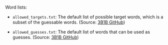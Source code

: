 Word lists:

- `allowed_targets.txt`: The default list of possible target words, which is a subset of the guessable words. (Source: [3B1B GitHub](https://github.com/3b1b/videos/blob/master/_2022/wordle/data/possible_words.txt))

- `allowed_guesses.txt`: The default list of words that can be used as guesses. (Source: [3B1B GitHub](https://github.com/3b1b/videos/blob/master/_2022/wordle/data/allowed_words.txt))

